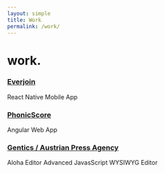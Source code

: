 ```yaml
---
layout: simple
title: Work
permalink: /work/
---
```


<h1>work<b>.</b></h1>

<h3><a href="http://everjoin.us/">Everjoin</a></h3>
<p>React Native Mobile App</p>

<h3><a href="http://phonicscore.com/">PhonicScore</a></h3>
Angular Web App

<h3><a href="http://www.gentics.com/genticscms/index.de.html">Gentics / Austrian Press Agency</a></h3>
Aloha Editor Advanced JavasScript WYSIWYG Editor

<!--

&bull;

I believe that:

<strong>Vision is essential<b>:</b></strong>
The future you can imagine is the future you work towards<b>.</b> This is true
for your products and company, so always
<a href="/talks/dream-big-think-small">dream big, think small</a><b>.</b>

<strong>Beauty is fundamental</strong><b>:</b>
It is not functional if it does not delight and inspire<b>.</b> It is more than
having the unit test past and choosing a modern design aethetic

<strong>Code is strategic</strong><b>:</b>

Empathy is the great differentiator.

-->


<!--
[Practice Bird by phonicscore](./work/practice-bird)
[Challenges by Everjoin](./work/everjoin-challenges)
[CMS by Gentics](./work/cms)
[Aloha Editor by Gentics](./work/aloha-editor)
-->
